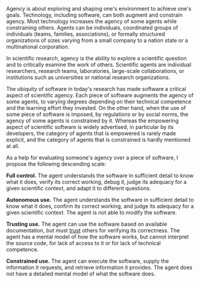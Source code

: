 Agency is about exploring and shaping one's environment to achieve one's goals. Technology, including software, can both augment and constrain agency. Most technology increases the agency of some agents while constraining others. Agents can be individuals, coordinated groups of individuals (teams, families, associations), or formally structured organizations of sizes varying from a small company to a nation state or a multinational corporation.

In scientific research, agency is the ability to explore a scientific question and to critically examine the work of others. Scientific agents are individual researchers, research teams, laboratories, large-scale collaborations, or institutions such as universities or national research organizations.

The ubiquity of software in today's research has made software a critical aspect of scientific agency. Each piece of software augments the agency of some agents, to varying degrees depending on their technical competence and the learning effort they invested. On the other hand, when the use of some piece of software is imposed, by regulations or by social norms, the agency of some agents is constrained by it. Whereas the empowering aspect of scientific software is widely advertised, in particular by its developers, the category of agents that is empowered is rarely made explicit, and the category of agents that is constrained is hardly mentioned at all.

As a help for evaluating someone's agency over a piece of software, I propose the following descending scale:

**Full control.** The agent understands the software in sufficient detail to know what it does, verify its correct working, debug it, judge its adequacy for a given scientific context, and adapt it to different questions.

**Autonomous use.** The agent understands the software in sufficient detail to know what it does, confirm its correct working, and judge its adequacy for a given scientific context. The agent is not able to modify the software.

**Trusting use.** The agent can use the software based on available documentation, but must [trust](Trustworthy%20software.md) others for verifying its correctness. The agent has a mental model of how the software works, but cannot interpret the source code, for lack of access to it or for lack of technical competence.

**Constrained use.** The agent can execute the software, supply the information it requests, and retrieve information it provides. The agent does not have a detailed mental model of what the software does.

